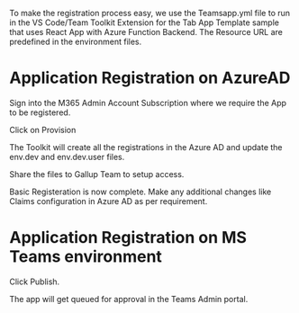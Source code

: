 

To make the registration process easy, we use the Teamsapp.yml file to run in the VS Code/Team Toolkit Extension for the Tab App Template sample that uses React App with Azure Function Backend.
The Resource URL are predefined in the environment files. 


# Application Registration on AzureAD

Sign into the M365 Admin Account Subscription where we require the App to be registered.  

Click on Provision  

The Toolkit will create all the registrations in the Azure AD and update the env.dev and env.dev.user files.

Share the files to Gallup Team to setup access.

Basic Registeration is now complete. Make any additional changes like Claims configuration in Azure AD as per requirement.

# Application Registration on MS Teams environment

Click Publish. 

The app will get queued for approval in the Teams Admin portal.   

